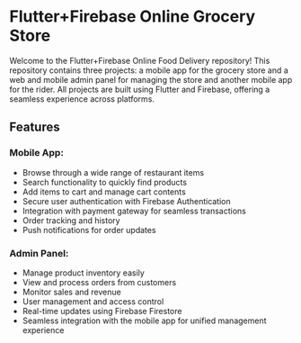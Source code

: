 # Flutter+Firebase Online Grocery Store

Welcome to the Flutter+Firebase Online Food Delivery repository! This repository contains three projects: a mobile app for the grocery store and a web and mobile admin panel for managing the store and another mobile app for the rider. All projects are built using Flutter and Firebase, offering a seamless experience across platforms.

## Features

### Mobile App:
- Browse through a wide range of restaurant items
- Search functionality to quickly find products
- Add items to cart and manage cart contents
- Secure user authentication with Firebase Authentication
- Integration with payment gateway for seamless transactions
- Order tracking and history
- Push notifications for order updates

### Admin Panel:
- Manage product inventory easily
- View and process orders from customers
- Monitor sales and revenue
- User management and access control
- Real-time updates using Firebase Firestore
- Seamless integration with the mobile app for unified management experience



